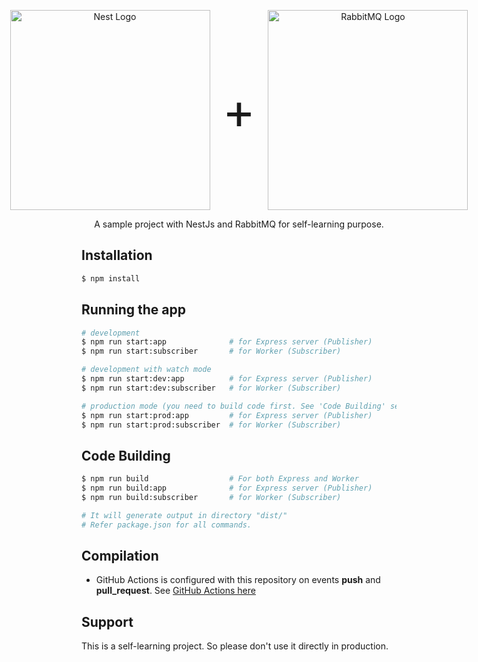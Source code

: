 <p align="center" style="display: flex; align-items:center; justify-content: center;">
  <a href="http://nestjs.com/" target="blank"><img src="https://nestjs.com/img/logo_text.svg" width="320" alt="Nest Logo" /></a>
  <span style="font-size: 5rem; padding: 0 20px">+</span>
  <a href="https://rabbitmq.com/" target="blank"><img src="https://www.rabbitmq.com/img/logo-rabbitmq.svg" width="320" alt="RabbitMQ Logo" /></a>
</p>

  <p align="center">A sample project with NestJs and RabbitMQ for self-learning purpose.</p>
  <p align="center"></p>
  

## Installation
```bash
$ npm install
```

## Running the app
```bash
# development
$ npm run start:app              # for Express server (Publisher)
$ npm run start:subscriber       # for Worker (Subscriber)

# development with watch mode
$ npm run start:dev:app          # for Express server (Publisher)
$ npm run start:dev:subscriber   # for Worker (Subscriber)

# production mode (you need to build code first. See 'Code Building' section)
$ npm run start:prod:app         # for Express server (Publisher)
$ npm run start:prod:subscriber  # for Worker (Subscriber)
```

## Code Building
```bash
$ npm run build                  # For both Express and Worker
$ npm run build:app              # for Express server (Publisher)
$ npm run build:subscriber       # for Worker (Subscriber)

# It will generate output in directory "dist/"
# Refer package.json for all commands.
```

## Compilation
- GitHub Actions is configured with this repository on events **push** and **pull_request**. See <a href="https://github.com/mukeshkmr776/rabbitmq-nestjs-sample/actions">GitHub Actions here</a>

## Support
This is a self-learning project. So please don't use it directly in production.
